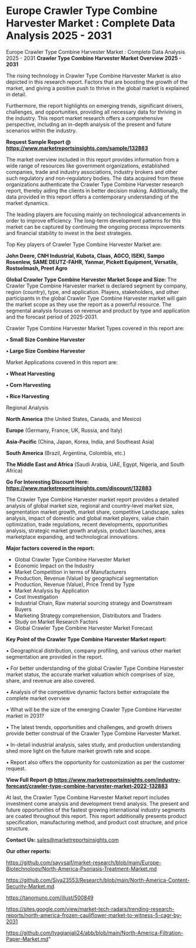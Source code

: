 # Europe Crawler Type Combine Harvester Market : Complete Data Analysis 2025 - 2031
Europe Crawler Type Combine Harvester Market : Complete Data Analysis 2025 - 2031
<Strong> Crawler Type Combine Harvester Market Overview 2025 - 2031</strong>

The rising technology in Crawler Type Combine Harvester Market is also depicted in this research report. Factors that are boosting the growth of the market, and giving a positive push to thrive in the global market is explained in detail.

Furthermore, the report highlights on emerging trends, significant drivers, challenges, and opportunities, providing all necessary data for thriving in the industry. This report market research offers a comprehensive perspective, including an in-depth analysis of the present and future scenarios within the industry.

<strong>Request Sample Report @ <a href=https://www.marketreportsinsights.com/sample/132883>https://www.marketreportsinsights.com/sample/132883</a></strong>

The market overview included in this report provides information from a wide range of resources like government organizations, established companies, trade and industry associations, industry brokers and other such regulatory and non-regulatory bodies. The data acquired from these organizations authenticate the Crawler Type Combine Harvester research report, thereby aiding the clients in better decision making. Additionally, the data provided in this report offers a contemporary understanding of the market dynamics.

The leading players are focusing mainly on technological advancements in order to improve efficiency. The long-term development patterns for this market can be captured by continuing the ongoing process improvements and financial stability to invest in the best strategies.

Top Key players of Crawler Type Combine Harvester Market are:

<strong>John Deere, CNH Industrial, Kubota, Claas, AGCO, ISEKI, Sampo Rosenlew, SAME DEUTZ-FAHR, Yanmar, Pickett Equipment, Versatile, Rostselmash, Preet Agro</strong>

<strong><b>Global Crawler Type Combine Harvester Market Scope and Size:</b></strong>
The Crawler Type Combine Harvester market is declared segment by company, region (country), type, and application. Players, stakeholders, and other participants in the global Crawler Type Combine Harvester market will gain the market scope as they use the report as a powerful resource. The segmental analysis focuses on revenue and product by type and application and the forecast period of 2025-2031.

Crawler Type Combine Harvester Market Types covered in this report are:

<strong>• Small Size Combine Harvester

• Large Size Combine Harvester</strong>

Market Applications covered in this report are:

<strong>• Wheat Harvesting

• Corn Harvesting

• Rice Harvesting</strong> 

Regional Analysis

<strong>North America</strong> (the United States, Canada, and Mexico)

<strong>Europe</strong> (Germany, France, UK, Russia, and Italy)

<strong>Asia-Pacific</strong> (China, Japan, Korea, India, and Southeast Asia)

<strong>South America</strong> (Brazil, Argentina, Colombia, etc.)

<strong>The Middle East and Africa</strong> (Saudi Arabia, UAE, Egypt, Nigeria, and South Africa)

<strong>Go For Interesting Discount Here: <a href=https://www.marketreportsinsights.com/discount/132883>https://www.marketreportsinsights.com/discount/132883</a></strong>

The Crawler Type Combine Harvester market report provides a detailed analysis of global market size, regional and country-level market size, segmentation market growth, market share, competitive Landscape, sales analysis, impact of domestic and global market players, value chain optimization, trade regulations, recent developments, opportunities analysis, strategic market growth analysis, product launches, area marketplace expanding, and technological innovations.

<strong><b>Major factors covered in the report:</b></strong>
<ul>
  <li>Global Crawler Type Combine Harvester Market </li>
  <li>Economic Impact on the Industry</li>
  <li>Market Competition in terms of Manufacturers</li>
  <li>Production, Revenue (Value) by geographical segmentation</li>
  <li>Production, Revenue (Value), Price Trend by Type</li>
  <li>Market Analysis by Application</li>
  <li>Cost Investigation</li>
  <li>Industrial Chain, Raw material sourcing strategy and Downstream Buyers</li>
  <li>Marketing Strategy comprehension, Distributors and Traders</li>
  <li>Study on Market Research Factors</li>
  <li>Global Crawler Type Combine Harvester Market Forecast</li>
</ul>

<strong><b>Key Point of the Crawler Type Combine Harvester Market report:</b></strong>

• Geographical distribution, company profiling, and various other market segmentation are provided in the report.

• For better understanding of the global Crawler Type Combine Harvester market status, the accurate market valuation which comprises of size, share, and revenue are also covered.

• Analysis of the competitive dynamic factors better extrapolate the complete market overview

• What will be the size of the emerging Crawler Type Combine Harvester market in 2031?

• The latest trends, opportunities and challenges, and growth drivers provide better construal of the Crawler Type Combine Harvester Market.

• In-detail industrial analysis, sales study, and production understanding shed more light on the future market growth rate and scope.

• Report also offers the opportunity for customization as per the customer request.

<strong><b>View Full Report @ <a href=https://www.marketreportsinsights.com/industry-forecast/crawler-type-combine-harvester-market-2022-132883>https://www.marketreportsinsights.com/industry-forecast/crawler-type-combine-harvester-market-2022-132883</a></b></strong>


At last, the Crawler Type Combine Harvester Market report includes investment come analysis and development trend analysis. The present and future opportunities of the fastest growing international industry segments are coated throughout this report. This report additionally presents product specification, manufacturing method, and product cost structure, and price structure.

<strong>Contact Us:</strong>
sales@marketreportsinsights.com

<strong>Our other reports:</strong>

<a href=https://github.com/sayysaif/market-research/blob/main/Europe-Biotechnology/North-America-Psoriasis-Treatment-Market.md>https://github.com/sayysaif/market-research/blob/main/Europe-Biotechnology/North-America-Psoriasis-Treatment-Market.md</a>

<a href=https://github.com/Siya23553/Research/blob/main/North-America-Content-Security-Market.md>https://github.com/Siya23553/Research/blob/main/North-America-Content-Security-Market.md</a>

<a href=https://tanomuno.com/illust/500849>https://tanomuno.com/illust/500849</a>

<a href=https://sites.google.com/view/market-tech-radars/trending-research-reports/north-america-frozen-cauliflower-market-to-witness-5-cagr-by-2031>https://sites.google.com/view/market-tech-radars/trending-research-reports/north-america-frozen-cauliflower-market-to-witness-5-cagr-by-2031</a>

<a href=https://github.com/tyagianjali24/abb/blob/main/North-America-Filtration-Paper-Market.md>https://github.com/tyagianjali24/abb/blob/main/North-America-Filtration-Paper-Market.md</a>"
